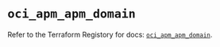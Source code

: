 # `oci_apm_apm_domain`

Refer to the Terraform Registory for docs: [`oci_apm_apm_domain`](https://registry.terraform.io/providers/oracle/oci/6.18.0/docs/resources/apm_apm_domain).
